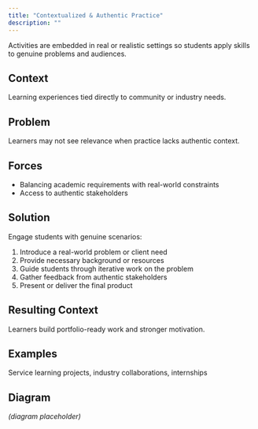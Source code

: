 ```yaml
---
title: "Contextualized & Authentic Practice"
description: ""
---
```


Activities are embedded in real or realistic settings so students apply skills to genuine problems and audiences.

## Context
Learning experiences tied directly to community or industry needs.

## Problem
Learners may not see relevance when practice lacks authentic context.

## Forces
- Balancing academic requirements with real-world constraints
- Access to authentic stakeholders

## Solution
Engage students with genuine scenarios:
1. Introduce a real-world problem or client need
2. Provide necessary background or resources
3. Guide students through iterative work on the problem
4. Gather feedback from authentic stakeholders
5. Present or deliver the final product

## Resulting Context
Learners build portfolio-ready work and stronger motivation.

## Examples
Service learning projects, industry collaborations, internships

## Diagram
*(diagram placeholder)*
